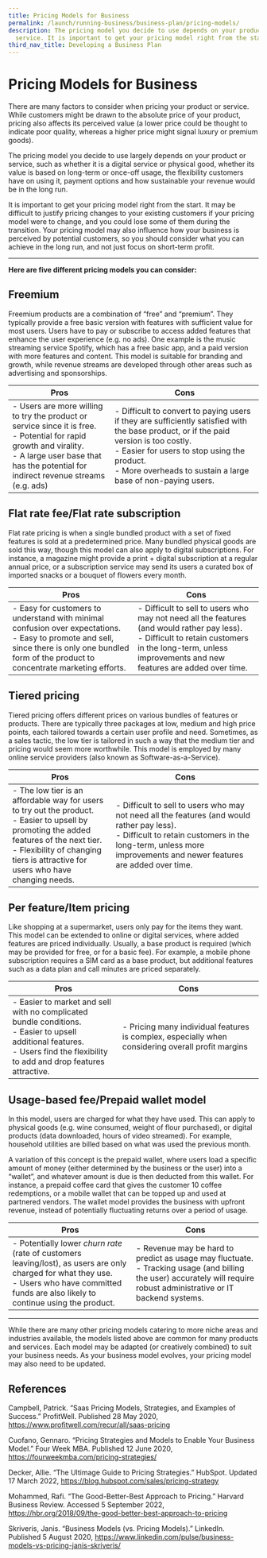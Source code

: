 ```yaml
---
title: Pricing Models for Business
permalink: /launch/running-business/business-plan/pricing-models/
description: The pricing model you decide to use depends on your product or
  service. It is important to get your pricing model right from the start.
third_nav_title: Developing a Business Plan
---
```

# Pricing Models for Business 

 

There are many factors to consider when pricing your product or service. While customers might be drawn to the absolute price of your product, pricing also affects its perceived value (a lower price could be thought to indicate poor quality, whereas a higher price might signal luxury or premium goods). 

 

The pricing model you decide to use largely depends on your product or service, such as whether it is a digital service or physical good, whether its value is based on long-term or once-off usage, the flexibility customers have on using it, payment options and how sustainable your revenue would be in the long run. 

 

It is important to get your pricing model right from the start. It may be difficult to justify pricing changes to your existing customers if your pricing model were to change, and you could lose some of them during the transition. Your pricing model may also influence how your business is perceived by potential customers, so you should consider what you can achieve in the long run, and not just focus on short-term profit. 

---

**Here are five different pricing models you can consider:**

 

## Freemium 

Freemium products are a combination of “free” and “premium”. They typically provide a free basic version with features with sufficient value for most users. Users have to pay or subscribe to access added features that enhance the user experience (e.g. no ads). One example is the music streaming service Spotify, which has a free basic app, and a paid version with more features and content. This model is suitable for branding and growth, while revenue streams are developed through other areas such as advertising and sponsorships. 

 


| Pros | Cons |
| -------- | -------- |
| - Users are more willing to try the product or service since it is free.<br>- Potential for rapid growth and virality.<br>- A large user base that has the potential for indirect revenue streams (e.g. ads)      | - Difficult to convert to paying users if they are sufficiently satisfied with the base product, or if the paid version is too costly.<br>- Easier for users to stop using the product.<br>- More overheads to sustain a large base of non-paying users.     |

## Flat rate fee/Flat rate subscription 

Flat rate pricing is when a single bundled product with a set of fixed features is sold at a predetermined price. Many bundled physical goods are sold this way, though this model can also apply to digital subscriptions. For instance, a magazine might provide a print + digital subscription at a regular annual price, or a subscription service may send its users a curated box of imported snacks or a bouquet of flowers every month. 

| Pros | Cons |
| -------- | -------- |
|- Easy for customers to understand with minimal confusion over expectations.<br>- Easy to promote and sell, since there is only one bundled form of the product to concentrate marketing efforts. | - Difficult to sell to users who may not need all the features (and would rather pay less).<br>- Difficult to retain customers in the long-term, unless improvements and new features are added over time. |

 

## Tiered pricing 

Tiered pricing offers different prices on various bundles of features or products. There are typically three packages at low, medium and high price points, each tailored towards a certain user profile and need. Sometimes, as a sales tactic, the low tier is tailored in such a way that the medium tier and pricing would seem more worthwhile. This model is employed by many online service providers (also known as Software-as-a-Service). 

| Pros | Cons |
| -------- | -------- |
| - The low tier is an affordable way for users to try out the product.<br>- Easier to upsell by promoting the added features of the next tier.<br>- Flexibility of changing tiers is attractive for users who have changing needs. | - Difficult to sell to users who may not need all the features (and would rather pay less).<br> - Difficult to retain customers in the long-term, unless more improvements and newer features are added over time.|


## Per feature/Item pricing 

Like shopping at a supermarket, users only pay for the items they want. This model can be extended to online or digital services, where added features are priced individually. Usually, a base product is required (which may be provided for free, or for a basic fee). For example, a mobile phone subscription requires a SIM card as a base product, but additional features such as a data plan and call minutes are priced separately.  

| Pros | Cons |
| -------- | -------- |
| - Easier to market and sell with no complicated bundle conditions.<br> - Easier to upsell additional features.<br> - Users find the flexibility to add and drop features attractive. |- Pricing many individual features is complex, especially when considering overall profit margins|

 

## Usage-based fee/Prepaid wallet model 

In this model, users are charged for what they have used. This can apply to physical goods (e.g. wine consumed, weight of flour purchased), or digital products (data downloaded, hours of video streamed). For example, household utilities are billed based on what was used the previous month. 


A variation of this concept is the prepaid wallet, where users load a specific amount of money (either determined by the business or the user) into a “wallet”, and whatever amount is due is then deducted from this wallet. For instance, a prepaid coffee card that gives the customer 10 coffee redemptions, or a mobile wallet that can be topped up and used at partnered vendors. The wallet model provides the business with upfront revenue, instead of potentially fluctuating returns over a period of usage. 

| Pros | Cons |
| -------- | -------- |
| - Potentially lower *churn rate* (rate of customers leaving/lost), as users are only charged for what they use.<br> - Users who have committed funds are also likely to continue using the product. | - Revenue may be hard to predict as usage may fluctuate.<br> - Tracking usage (and billing the user) accurately will require robust administrative or IT backend systems. |

---

While there are many other pricing models catering to more niche areas and industries available, the models listed above are common for many products and services. Each model may be adapted (or creatively combined) to suit your business needs. As your business model evolves, your pricing model may also need to be updated. 

## References 

 

Campbell, Patrick. “Saas Pricing Models, Strategies, and Examples of Success.” ProfitWell. Published 28 May 2020, <https://www.profitwell.com/recur/all/saas-pricing>

 

Cuofano, Gennaro. “Pricing Strategies and Models to Enable Your Business Model.” Four Week MBA. Published 12 June 2020, <https://fourweekmba.com/pricing-strategies/>

 

Decker, Allie. “The Ultimage Guide to Pricing Strategies.” HubSpot. Updated 17 March 2022, <https://blog.hubspot.com/sales/pricing-strategy>

 

Mohammed, Rafi. “The Good-Better-Best Approach to Pricing.” Harvard Business Review. Accessed 5 September 2022, <https://hbr.org/2018/09/the-good-better-best-approach-to-pricing>

 

Skriveris, Janis. “Business Models (vs. Pricing Models).” LinkedIn. Published 5 August 2020, <https://www.linkedin.com/pulse/business-models-vs-pricing-janis-skriveris/>